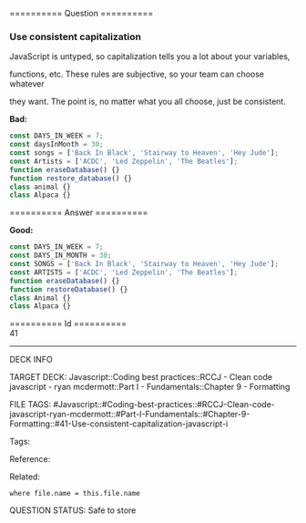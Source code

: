========== Question ==========  

### Use consistent capitalization

JavaScript is untyped, so capitalization tells you a lot about your variables,

functions, etc. These rules are subjective, so your team can choose whatever

they want. The point is, no matter what you all choose, just be consistent.

**Bad:**

```javascript
const DAYS_IN_WEEK = 7;
const daysInMonth = 30;
const songs = ['Back In Black', 'Stairway to Heaven', 'Hey Jude'];
const Artists = ['ACDC', 'Led Zeppelin', 'The Beatles'];
function eraseDatabase() {}
function restore_database() {}
class animal {}
class Alpaca {}
```  

========== Answer ==========  

**Good:**

```javascript
const DAYS_IN_WEEK = 7;
const DAYS_IN_MONTH = 30;
const SONGS = ['Back In Black', 'Stairway to Heaven', 'Hey Jude'];
const ARTISTS = ['ACDC', 'Led Zeppelin', 'The Beatles'];
function eraseDatabase() {}
function restoreDatabase() {}
class Animal {}
class Alpaca {}
```

========== Id ==========  
41

---

DECK INFO

TARGET DECK: Javascript::Coding best practices::RCCJ - Clean code javascript - ryan mcdermott::Part I - Fundamentals::Chapter 9 - Formatting

FILE TAGS: #Javascript::#Coding-best-practices::#RCCJ-Clean-code-javascript-ryan-mcdermott::#Part-I-Fundamentals::#Chapter-9-Formatting::#41-Use-consistent-capitalization-javascript-i

Tags:

Reference:

Related:

```dataview
where file.name = this.file.name
```
QUESTION STATUS: Safe to store
